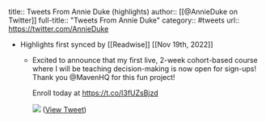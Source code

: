 title:: Tweets From Annie Duke (highlights)
author:: [[@AnnieDuke on Twitter]]
full-title:: "Tweets From Annie Duke"
category:: #tweets
url:: https://twitter.com/AnnieDuke

- Highlights first synced by [[Readwise]] [[Nov 19th, 2022]]
	- Excited to announce that my first live, 2-week cohort-based course where I will be teaching decision-making is now open for sign-ups! Thank you @MavenHQ for this fun project!
	  
	  Enroll today at https://t.co/I3fUZsBjzd 
	  
	  ![](https://pbs.twimg.com/media/Ff7mqxDVsAAd7YX.jpg) ([View Tweet](https://twitter.com/AnnieDuke/status/1584957756381200384))